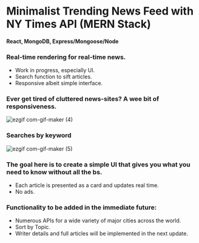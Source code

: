 # Minimalist Trending News Feed with NY Times API (MERN Stack)
#### React, MongoDB, Express/Mongoose/Node

### Real-time rendering for real-time news.
- Work in progress, especially UI.
- Search function to sift articles.
- Responsive albeit simple interface.


### Ever get tired of cluttered news-sites? A wee bit of responsiveness.


![ezgif com-gif-maker (4)](https://user-images.githubusercontent.com/100096239/177026844-d3311033-4443-4a85-9231-79e566d481e3.gif)


### Searches by keyword

![ezgif com-gif-maker (5)](https://user-images.githubusercontent.com/100096239/176106498-1ca18549-7ec4-46f9-8f39-a7f42d499f82.gif)


### The goal here is to create a simple UI that gives you what you need to know without all the bs.
  - Each article is presented as a card and updates real time.
  - No ads.

### Functionality to be added in the immediate future:
  - Numerous APIs for a wide variety of major cities across the world.
  - Sort by Topic.
  - Writer details and full articles will be implemented in the next update.
